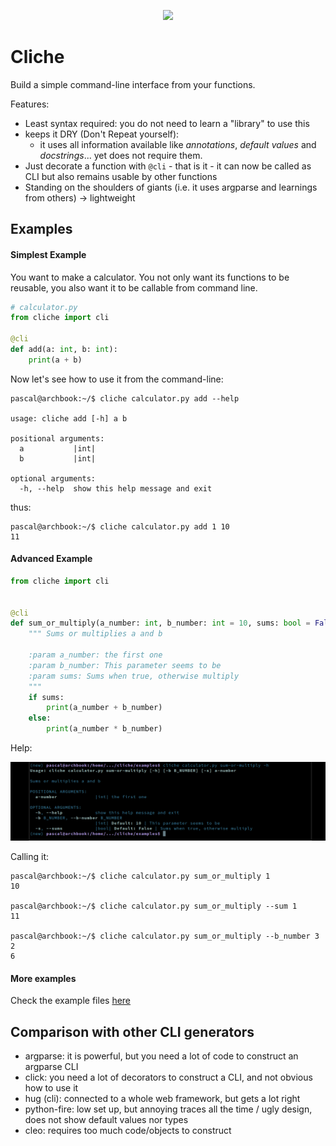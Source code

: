 <p align="center">
  <img src="./resources/logo.gif"/>
</p>

# Cliche

Build a simple command-line interface from your functions.

Features:

- Least syntax required: you do not need to learn a "library" to use this
- keeps it DRY (Don't Repeat yourself):
  - it uses all information available like *annotations*, *default values* and *docstrings*... yet does not require them.
- Just decorate a function with `@cli` - that is it - it can now be called as CLI but also remains usable by other functions
- Standing on the shoulders of giants (i.e. it uses argparse and learnings from others) -> lightweight

## Examples

#### Simplest Example

You want to make a calculator. You not only want its functions to be reusable, you also want it to be callable from command line.

```python
# calculator.py
from cliche import cli

@cli
def add(a: int, b: int):
    print(a + b)
```

Now let's see how to use it from the command-line:

```
pascal@archbook:~/$ cliche calculator.py add --help

usage: cliche add [-h] a b

positional arguments:
  a           |int|
  b           |int|

optional arguments:
  -h, --help  show this help message and exit
```

thus:

    pascal@archbook:~/$ cliche calculator.py add 1 10
    11

#### Advanced Example

```python
from cliche import cli


@cli
def sum_or_multiply(a_number: int, b_number: int = 10, sums: bool = False):
    """ Sums or multiplies a and b

    :param a_number: the first one
    :param b_number: This parameter seems to be
    :param sums: Sums when true, otherwise multiply
    """
    if sums:
        print(a_number + b_number)
    else:
        print(a_number * b_number)
```

Help:

![cliche rendered](./resources/cliche_rendered.png)

Calling it:

    pascal@archbook:~/$ cliche calculator.py sum_or_multiply 1
    10

    pascal@archbook:~/$ cliche calculator.py sum_or_multiply --sum 1
    11

    pascal@archbook:~/$ cliche calculator.py sum_or_multiply --b_number 3 2
    6

#### More examples

Check the example files [here](https://github.com/kootenpv/cliche/tree/master/examples)

## Comparison with other CLI generators

  - argparse: it is powerful, but you need a lot of code to construct an argparse CLI
  - click: you need a lot of decorators to construct a CLI, and not obvious how to use it
  - hug (cli): connected to a whole web framework, but gets a lot right
  - python-fire: low set up, but annoying traces all the time / ugly design, does not show default values nor types
  - cleo: requires too much code/objects to construct
